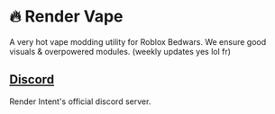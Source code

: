 # 🔥 Render Vape
A very hot vape modding utility for Roblox Bedwars. We ensure good visuals & overpowered modules. (weekly updates yes lol fr)

## [Discord](https://discord.gg/render)
Render Intent's official discord server.
